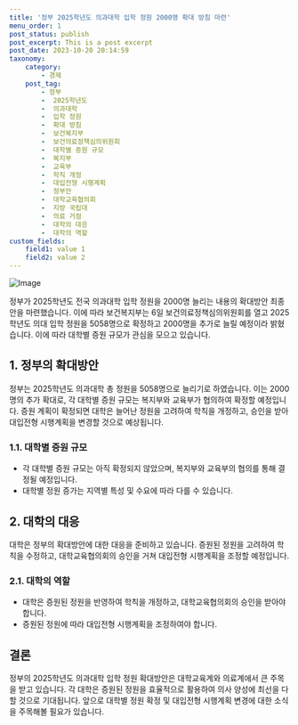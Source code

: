 ```yaml
---
title: '정부 2025학년도 의과대학 입학 정원 2000명 확대 방침 마련'
menu_order: 1
post_status: publish
post_excerpt: This is a post excerpt
post_date: 2023-10-20 20:14:59
taxonomy:
    category:
        - 경제
    post_tag:
        - 정부
        -  2025학년도
        -  의과대학
        -  입학 정원
        -  확대 방침
        -  보건복지부
        -  보건의료정책심의위원회
        -  대학별 증원 규모
        -  복지부
        -  교육부
        -  학칙 개정
        -  대입전형 시행계획
        -  정부안
        -  대학교육협의회
        -  지방 국립대
        -  의료 거점
        -  대학의 대응
        -  대학의 역할
custom_fields:
    field1: value 1
    field2: value 2
---
```


![Image](https://imgnews.pstatic.net/image/030/2024/02/06/0003179391_001_20240206155101081.jpg?type=w647)


정부가 2025학년도 전국 의과대학 입학 정원을 2000명 늘리는 내용의 확대방안 최종안을 마련했습니다. 이에 따라 보건복지부는 6일 보건의료정책심의위원회를 열고 2025학년도 의대 입학 정원을 5058명으로 확정하고 2000명을 추가로 늘릴 예정이라 밝혔습니다. 이에 따라 대학별 증원 규모가 관심을 모으고 있습니다.

## 1. 정부의 확대방안
정부는 2025학년도 의과대학 총 정원을 5058명으로 늘리기로 하였습니다. 이는 2000명의 추가 확대로, 각 대학별 증원 규모는 복지부와 교육부가 협의하여 확정할 예정입니다. 증원 계획이 확정되면 대학은 늘어난 정원을 고려하여 학칙을 개정하고, 승인을 받아 대입전형 시행계획을 변경할 것으로 예상됩니다.

### 1.1. 대학별 증원 규모
- 각 대학별 증원 규모는 아직 확정되지 않았으며, 복지부와 교육부의 협의를 통해 결정될 예정입니다.
- 대학별 정원 증가는 지역별 특성 및 수요에 따라 다를 수 있습니다.

## 2. 대학의 대응
대학은 정부의 확대방안에 대한 대응을 준비하고 있습니다. 증원된 정원을 고려하여 학칙을 수정하고, 대학교육협의회의 승인을 거쳐 대입전형 시행계획을 조정할 예정입니다.

### 2.1. 대학의 역할
- 대학은 증원된 정원을 반영하여 학칙을 개정하고, 대학교육협의회의 승인을 받아야 합니다.
- 증원된 정원에 따라 대입전형 시행계획을 조정하여야 합니다.

## 결론
정부의 2025학년도 의과대학 입학 정원 확대방안은 대학교육계와 의료계에서 큰 주목을 받고 있습니다. 각 대학은 증원된 정원을 효율적으로 활용하여 의사 양성에 최선을 다할 것으로 기대됩니다. 앞으로 대학별 정원 확정 및 대입전형 시행계획 변경에 대한 소식을 주목해볼 필요가 있습니다.
